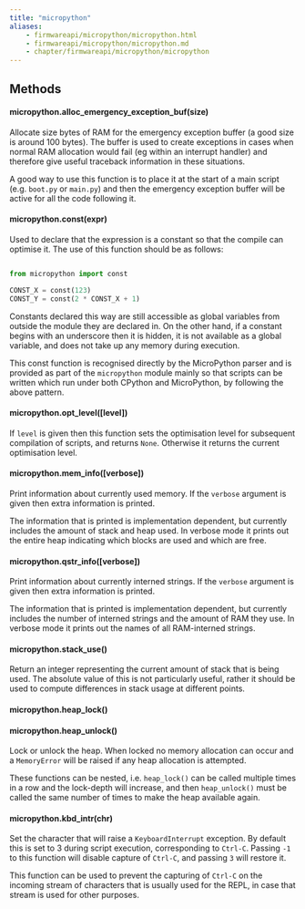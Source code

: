 ```yaml
---
title: "micropython"
aliases:
    - firmwareapi/micropython/micropython.html
    - firmwareapi/micropython/micropython.md
    - chapter/firmwareapi/micropython/micropython
---
```


## Methods

#### micropython.alloc\_emergency\_exception\_buf(size)

Allocate size bytes of RAM for the emergency exception buffer (a good size is around 100 bytes). The buffer is used to create exceptions in cases when normal RAM allocation would fail (eg within an interrupt handler) and therefore give useful traceback information in these situations.

A good way to use this function is to place it at the start of a main script (e.g. `boot.py` or `main.py`) and then the emergency exception buffer will be active for all the code following it.

#### micropython.const(expr)

Used to declare that the expression is a constant so that the compile can optimise it. The use of this function should be as follows:

```python

from micropython import const  

CONST_X = const(123)
CONST_Y = const(2 * CONST_X + 1)
```

Constants declared this way are still accessible as global variables from outside the module they are declared in. On the other hand, if a constant begins with an underscore then it is hidden, it is not available as a global variable, and does not take up any memory during execution.

This const function is recognised directly by the MicroPython parser and is provided as part of the `micropython` module mainly so that scripts can be written which run under both CPython and MicroPython, by following the above pattern.

#### micropython.opt\_level(\[level\])

If `level` is given then this function sets the optimisation level for subsequent compilation of scripts, and returns `None`. Otherwise it returns the current optimisation level.

#### micropython.mem\_info(\[verbose\])

Print information about currently used memory. If the `verbose` argument is given then extra information is printed.

The information that is printed is implementation dependent, but currently includes the amount of stack and heap used. In verbose mode it prints out the entire heap indicating which blocks are used and which are free.

#### micropython.qstr\_info(\[verbose\])

Print information about currently interned strings. If the `verbose` argument is given then extra information is printed.

The information that is printed is implementation dependent, but currently includes the number of interned strings and the amount of RAM they use. In verbose mode it prints out the names of all RAM-interned strings.

#### micropython.stack\_use()

Return an integer representing the current amount of stack that is being used. The absolute value of this is not particularly useful, rather it should be used to compute differences in stack usage at different points.

#### micropython.heap\_lock()

#### micropython.heap\_unlock()

Lock or unlock the heap. When locked no memory allocation can occur and a `MemoryError` will be raised if any heap allocation is attempted.

These functions can be nested, i.e. `heap_lock()` can be called multiple times in a row and the lock-depth will increase, and then `heap_unlock()` must be called the same number of times to make the heap available again.

#### micropython.kbd\_intr(chr)

Set the character that will raise a `KeyboardInterrupt` exception. By default this is set to 3 during script execution, corresponding to `Ctrl-C`. Passing `-1` to this function will disable capture of `Ctrl-C`, and passing `3` will restore it.

This function can be used to prevent the capturing of `Ctrl-C` on the incoming stream of characters that is usually used for the REPL, in case that stream is used for other purposes.

